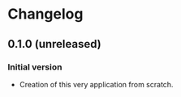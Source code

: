 # Changelog

## 0.1.0 (unreleased)

### Initial version
- Creation of this very application from scratch.
